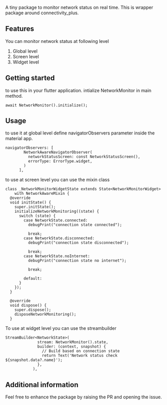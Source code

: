 <!--
This README describes the package. If you publish this package to pub.dev,
this README's contents appear on the landing page for your package.

For information about how to write a good package README, see the guide for
[writing package pages](https://dart.dev/tools/pub/writing-package-pages).

For general information about developing packages, see the Dart guide for
[creating packages](https://dart.dev/guides/libraries/create-packages)
and the Flutter guide for
[developing packages and plugins](https://flutter.dev/to/develop-packages).
-->

A tiny package to monitor network status on real time. This is wrapper package around connectivity_plus.

## Features

You can monitor network status at following level
 1. Global level
 2. Screen level
 3. Widget level

## Getting started

to use this in your flutter application. 
intialize NetworkMonitor in main method.

```
await NetworkMonitor().initialize();
```


## Usage

to use it at global level define navigatorObservers parameter inside the material app.

```
navigatorObservers: [
        NetworkAwareNavigatorObserver(
          networkStatusScreen: const NetworkStatusScreen(),
          errorType: ErrorType.widget,
        )
      ],
```

to use at screen level you can use the mixin class

```
class _NetworkMonitorWidgetState extends State<NetworkMonitorWidget>
    with NetworkAwareMixin {
  @override
  void initState() {
    super.initState();
    initializeNetworkMonitoring((state) {
      switch (state) {
        case NetworkState.connected:
          debugPrint("connection state connected");

          break;
        case NetworkState.disconnected:
          debugPrint("connection state disconnected");

          break;
        case NetworkState.noInternet:
          debugPrint("connection state no internet");

          break;

        default:
      }
    });
  }

  @override
  void dispose() {
    super.dispose();
    disposeNetworkMonitoring();
  }

```

To use at widget level you can use the streambuilder

```
StreamBuilder<NetworkState>(
              stream: NetworkMonitor().state,
              builder: (context, snapshot) {
                // Build based on connection state
                return Text('Network status check ${snapshot.data?.name}');
              },
            ),
```

## Additional information

Feel free to enhance the package by raising the PR and opening the issue.
